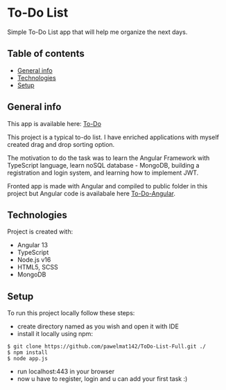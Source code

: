 # To-Do List
 Simple To-Do List app that will help me organize the next days.
 
## Table of contents
* [General info](#general-info)
* [Technologies](#technologies)
* [Setup](#setup)

## General info
 This app is available here: [To-Do](https://todo.pppmmm.pl/) <br />
 
 This project is a typical to-do list. I have enriched applications with myself created drag and drop sorting option. <br />
 
 The motivation to do the task was to learn the Angular Framework with TypeScript language, learn noSQL database - MongoDB, building a registration and login system, and learning how to implement JWT.
 
 Fronted app is made with Angular and compiled to public folder in this project but Angular code is availabale here [To-Do-Angular](https://github.com/pawelmat142/ToDo-List-Angular/).
 
 
## Technologies
Project is created with:
* Angular 13 
* TypeScript
* Node.js v16
* HTML5, SCSS
* MongoDB

## Setup
To run this project locally follow these steps: 
* create directory named as you wish and open it with IDE
* install it locally using npm:
```
$ git clone https://github.com/pawelmat142/ToDo-List-Full.git ./
$ npm install
$ node app.js
```
* run localhost:443 in your browser
* now u have to register, login and u can add your first task :)
